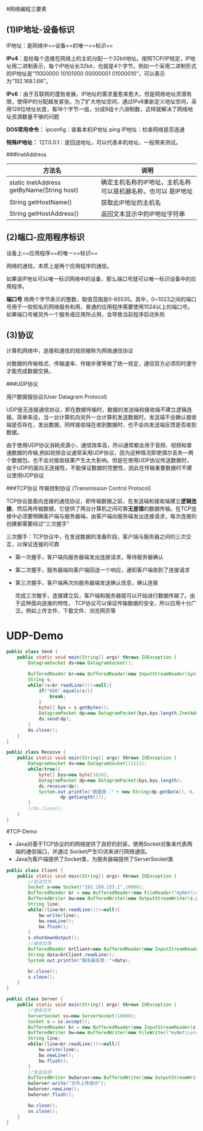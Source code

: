#网络编程三要素  

## (1)IP地址-设备标识

IP地址：是网络中==设备==的唯一==标识==

**IPv4**：是给每个连接在网络上的主机分配一个32bit地址。按照TCP/IP规定，IP地址用二进制表示，每个IP地址长32bit，也就是4个字节。例如一个采用二进制形式的IP地址是“11000000 10101000 00000001 01000010”，可以表示为“192.168.1.66”。

**IPv6**：由于互联网的蓬勃发展，IP地址的需求量愈来愈大，但是网络地址资源有限，使得IP的分配越发紧张。为了扩大地址空间，通过IPv6重新定义地址空间，采用128位地址长度，每16个字节一组，分成8组十六进制数，这样就解决了网络地址资源数量不够的问题  

**DOS常用命令：**
ipconfig：查看本机IP地址
ping IP地址：检查网络是否连通  

**特殊IP地址：**
127.0.0.1：是回送地址，可以代表本机地址，一般用来测试。

###InetAddress

| 方法名                                    | 说明                                                         |
| ----------------------------------------- | ------------------------------------------------------------ |
| static InetAddress getByName(String host) | 确定主机名称的IP地址。主机名称可以是机器名称，也可以 是IP地址 |
| String getHostName()                      | 获取此IP地址的主机名                                         |
| String getHostAddress()                   | 返回文本显示中的IP地址字符串                                 |

## (2)端口-应用程序标识

设备上==应用程序==的唯一==标识==  

网络的通信，本质上是两个应用程序的通信。

如果说IP地址可以唯一标识网络中的设备，那么端口号就可以唯一标识设备中的应用程序。

**端口号**
用两个字节表示的整数，取值范围是0-65535。其中，0~1023之间的端口号用于一些知名的网络服务和用，普通的应用程序需要使用1024以上的端口号。如果端口号被另外一个服务或应用所占用，会导致当前程序启动失败  

## (3)协议

计算机网络中，连接和通信的规则被称为网络通信协议  

对数据的传输格式、传输速率、传输步骤等做了统一规定，通信双方必须同时遵守才能完成数据交换。

###UDP协议

用户数据报协议(User Datagram Protocol)

UDP是无连接通信协议，即在数据传输时，数据的发送端和接收端不建立逻辑连接。简单来说，当一台计算机向另外一台计算机发送数据时，发送端不会确认接收端是否存在，发出数据，同样接收端在收到数据时，也不会向发送端反馈是否收到数据。

由于使用UDP协议消耗资源小，通信效率高，所以通常都会用于音频、视频和普通数据的传输,例如视频会议通常采用UDP协议，因为这种情况即使偶尔丢失一两个数据包，也不会对接收结果产生太大影响。但是在使用UDP协议传送数据时，由于UDP的面向无连接性，不能保证数据的完整性，因此在传输重要数据时不建议使用UDP协议

###TCP协议
传输控制协议 (Transmission Control Protocol)

TCP协议是面向连接的通信协议，即传输数据之前，在发送端和接收端建立**逻辑连接**，然后再传输数据，它提供了两台计算机之间可靠**无差错**的数据传输。在TCP连接中必须要明确客户端与服务器端，由客户端向服务端发出连接请求，每次连接的创建都需要经过“三次握手”

三次握手：TCP协议中，在发送数据的准备阶段，客户端与服务器之间的三次交互，以保证连接的可靠

- 第一次握手，客户端向服务器端发出连接请求，等待服务器确认

- 第二次握手，服务器端向客户端回送一个响应，通知客户端收到了连接请求

- 第三次握手，客户端再次向服务器端发送确认信息，确认连接

  完成三次握手，连接建立后，客户端和服务器就可以开始进行数据传输了。由于这种面向连接的特性，
  TCP协议可以保证传输数据的安全，所以应用十分广泛。例如上传文件、下载文件、浏览网页等  

# UDP-Demo

```java
public class Send {
    public static void main(String[] args) throws IOException {
        DatagramSocket ds=new DatagramSocket();

        BufferedReader br=new BufferedReader(new InputStreamReader(System.in));
        String s;
        while((s=br.readLine())!=null){
            if("886".equals(s)){
                break;
            }
            byte[] bys = s.getBytes();
            DatagramPacket dp=new DatagramPacket(bys,bys.length,InetAddress.getByName("192.168.3.10"),11111);
            ds.send(dp);
        }
        ds.close();
    }
}
```

```java
public class Receive {
    public static void main(String[] args) throws IOException {
        DatagramSocket ds=new DatagramSocket(11111);
        while(true){
            byte[] bys=new byte[1024];
            DatagramPacket dp=new DatagramPacket(bys,bys.length);
            ds.receive(dp);
            System.out.println("数据是：" + new String(dp.getData(), 0,
                    dp.getLength()));
        }
        //ds.close();
    }
}
```

#TCP-Demo

* Java对基于TCP协议的的网络提供了良好的封装，使用Socket对象来代表两端的通信端口，并通过
  Socket产生IO流来进行网络通信。
* Java为客户端提供了Socket类，为服务器端提供了ServerSocket类  

```java
public class Client {
    public static void main(String[] args) throws IOException {
        //发送文件
        Socket s=new Socket("192.168.133.1",10000);
        BufferedReader br = new BufferedReader(new FileReader("myNet\\s.txt"));
        BufferedWriter bw=new BufferedWriter(new OutputStreamWriter(s.getOutputStream()));
        String line;
        while((line=br.readLine())!=null){
            bw.write(line);
            bw.newLine();
            bw.flush();
        }
        s.shutdownOutput();
        //接收反馈
        BufferedReader brClient=new BufferedReader(new InputStreamReader(s.getInputStream()));
        String data=brClient.readLine();
        System.out.println("服务器反馈："+data);

        br.close();
        s.close();
    }
}
```

```java
public class Server {
    public static void main(String[] args) throws IOException {
        //接收文件
        ServerSocket ss=new ServerSocket(10000);
        Socket s = ss.accept();
        BufferedReader br = new BufferedReader(new InputStreamReader(s.getInputStream()));
        BufferedWriter bw=new BufferedWriter(new FileWriter("myNet\\src\\tcp5\\file.txt"));
        String line;
        while((line=br.readLine())!=null){
            bw.write(line);
            bw.newLine();
            bw.flush();
        }
        //发送反馈
        BufferedWriter bwServer=new BufferedWriter(new OutputStreamWriter(s.getOutputStream()));
        bwServer.write("文件上传成功");
        bwServer.newLine();
        bwServer.flush();

        bw.close();
        ss.close();
    }
}
```